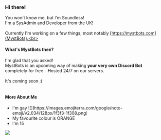 ### Hi there!
You won't know me, but I'm Soundless!<br>
I'm a SysAdmin and Developer from the UK!<br>
<br>
Currently I'm working on a few things; most notably [https://mystbots.com](MystBots).<br>
<br>
#### What's MystBots then?
I'm glad that you asked!<br>
MystBots is an upcoming way of making **your very own Discord Bot** completely for free - Hosted 24/7 on our servers.<br>
<br>
It's coming soon ;)<br>
<br>
#### More About Me
<ul>
  <li> I'm gay ![](https://images.emojiterra.com/google/noto-emoji/v2.034/128px/1f3f3-1f308.png)</li>
  <li> My favourite colour is ORANGE </li>
  <li> I'm 15 </li>
</ul>

![](https://komarev.com/ghpvc/?username=soundlesss)

